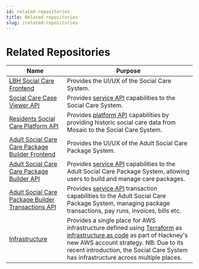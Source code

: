 ```yaml
---
id: related-repositories
title: Related repositories
slug: /related-repositories
---
```


# Related Repositories

| Name | Purpose |
|-|-|
| [LBH Social Care Frontend](https://github.com/LBHackney-IT/lbh-social-care-frontend) | Provides the UI/UX of the Social Care System. |
| [Social Care Case Viewer API](https://github.com/LBHackney-IT/social-care-case-viewer-api) | Provides [service API](http://playbook.hackney.gov.uk/API-Playbook/platform_api_vs_service_api#a-service-apis) capabilities to the Social Care System. |
| [Residents Social Care Platform API](https://github.com/LBHackney-IT/residents-social-care-platform-api) | Provides [platform API](http://playbook.hackney.gov.uk/API-Playbook/platform_api_vs_service_api#b-platform-apis) capabilities by providing historic social care data from Mosaic to the Social Care System. |
| [Adult Social Care Care Package Builder Frontend](https://github.com/LBHackney-IT/lbh-adult-social-care-frontend) | Provides the UI/UX of the Adult Social Care Package System. |
| [Adult Social Care Care Package Builder API](https://github.com/LBHackney-IT/lbh-adult-social-care-api) | Provides [service API](http://playbook.hackney.gov.uk/API-Playbook/platform_api_vs_service_api#a-service-apis) capabilities to the Adult Social Care Package System, allowing users to build and manage care packages. |
| [Adult Social Care Package Builder Transactions API](https://github.com/LBHackney-IT/lbh-adult-social-care-transactions-api) | Provides [service API](http://playbook.hackney.gov.uk/API-Playbook/platform_api_vs_service_api#a-service-apis) transaction capabilities to the Adult Social Care Package System, managing package transactions, pay runs, invoices, bills etc. |
| [Infrastructure](https://github.com/LBHackney-IT/infrastructure) | Provides a single place for AWS infrastructure defined using [Terraform](https://www.terraform.io) as [infrastructure as code](https://en.wikipedia.org/wiki/Infrastructure_as_code) as part of Hackney's new AWS account strategy. NB: Due to its recent introduction, the Social Care System has infrastructure across multiple places. |
